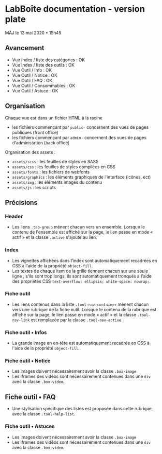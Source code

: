 # LabBoîte documentation - version plate

MÀJ le 13 mai 2020 • 15h45

## Avancement 

- Vue Index / liste des catégories : OK
- Vue Index / liste des outils : OK
- Vue Outil / Info : OK
- Vue Outil / Notice : OK
- Vue Outil / FAQ : OK
- Vue Outil / Consommables : OK
- Vue Outil / Astuce : OK

## Organisation

Chaque vue est dans un fichier HTML à la racine

- les fichiers commençant par `public-` concernent des vues de pages publiques (front office)
- les fichiers commençant par `admin-` concernent des vues de pages d'administation (back office)

Organisation des assets :

- `assets/scss` : les feuilles de styles en SASS
- `assets/css` : les feuilles de styles compilées en CSS
- `assets/fonts` : les fichiers de webfonts
- `assets/graphics` : les éléments graphiques de l'interface (icônes, ect)
- `assets/img` : les éléments images du contenu
- `assets/js` : les scripts

## Précisions

### Header

- Les liens `.tab-group` mènent chacun vers un ensemble. Lorsque le contenu de l'ensemble est affiché sur la page, le lien passe en mode « actif » et la classe `.active` s'ajoute au lien.

### Index

- Les vignettes affichées dans l'index sont automatiquement recadrées en CSS à l'aide de la propriété `object-fill`.
- Les textes de chaque item de la grille tiennent chacun sur une seule ligne ; s'ils sont trop longs, ils sont automatiquement tronqués à l'aide des propriétés CSS `text-overflow: ellipsis; white-space: nowrap;`.

### Fiche outil

- Les liens contenus dans la liste `.tool-nav-container` mènent chacun vers une rubrique de la fiche outil. Lorsque le contenu de la rubrique est affiché sur la page, le lien passe en mode « actif » et la classe `.tool-nav-link` est remplacée par la classe `.tool-nav-active`.

### Fiche outil • Infos

- La grande image en en-tête est automatiquement recadrée en CSS à l'aide de la propriété `object-fill`.

### Fiche outil • Notice

- Les images doivent nécessairement avoir la classe `.box-image`
- Les iframes des vidéos sont nécessairement contenues dans une `div` avec la classe `.box-video`.

## Fiche outil • FAQ

- Une stylisation spécifique des listes est proposée dans cette rubrique, avec la classe `.tool-help-list`.

### Fiche outil • Astuces

- Les images doivent nécessairement avoir la classe `.box-image`
- Les iframes des vidéos sont nécessairement contenues dans une `div` avec la classe `.box-video`.